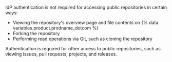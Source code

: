 IdP authentication is not required for accessing public repositories in certain ways:

* Viewing the repository's overview page and file contents on {% data variables.product.prodname_dotcom %}
* Forking the repository
* Performing read operations via Git, such as cloning the repository

Authentication is required for other access to public repositories, such as viewing issues, pull requests, projects, and releases.
